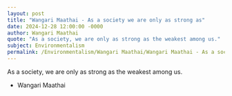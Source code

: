 ```yaml
---
layout: post
title: "Wangari Maathai - As a society we are only as strong as"
date: 2024-12-28 12:00:00 -0000
author: Wangari Maathai
quote: "As a society, we are only as strong as the weakest among us."
subject: Environmentalism
permalink: /Environmentalism/Wangari Maathai/Wangari Maathai - As a society we are only as strong as
---
```


As a society, we are only as strong as the weakest among us.

- Wangari Maathai
